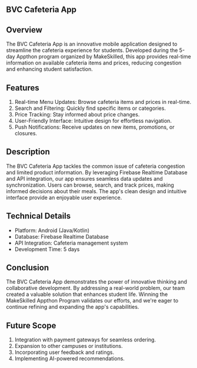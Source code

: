 BVC Cafeteria App
-----------------------
Overview
----------------------

The BVC Cafeteria App is an innovative mobile application designed to streamline the cafeteria experience for students. Developed during the 5-day Appthon program organized by MakeSkilled, this app provides real-time information on available cafeteria items and prices, reducing congestion and enhancing student satisfaction.

Features
---------------

1. Real-time Menu Updates: Browse cafeteria items and prices in real-time.
2. Search and Filtering: Quickly find specific items or categories.
3. Price Tracking: Stay informed about price changes.
4. User-Friendly Interface: Intuitive design for effortless navigation.
5. Push Notifications: Receive updates on new items, promotions, or closures.

Description
----------------------------
The BVC Cafeteria App tackles the common issue of cafeteria congestion and limited product information. By leveraging Firebase Realtime Database and API integration, our app ensures seamless data updates and synchronization. Users can browse, search, and track prices, making informed decisions about their meals. The app's clean design and intuitive interface provide an enjoyable user experience.

Technical Details
---------------------------

- Platform: Android (Java/Kotlin)
- Database: Firebase Realtime Database
- API Integration: Cafeteria management system
- Development Time: 5 days

Conclusion
----------------

The BVC Cafeteria App demonstrates the power of innovative thinking and collaborative development. By addressing a real-world problem, our team created a valuable solution that enhances student life. Winning the MakeSkilled Appthon Program validates our efforts, and we're eager to continue refining and expanding the app's capabilities.

Future Scope
---------------------

1. Integration with payment gateways for seamless ordering.
2. Expansion to other campuses or institutions.
3. Incorporating user feedback and ratings.
4. Implementing AI-powered recommendations.
